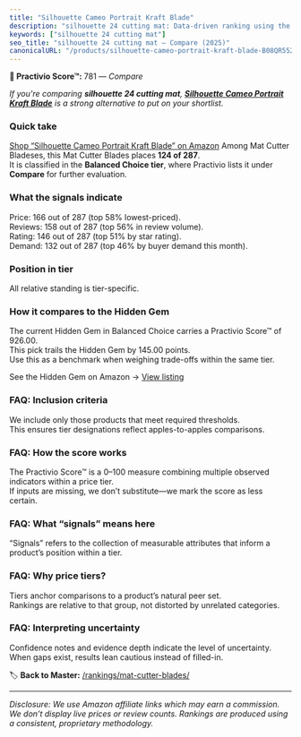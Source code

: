 ```yaml
---
title: "Silhouette Cameo Portrait Kraft Blade"
description: "silhouette 24 cutting mat: Data-driven ranking using the Practivio Score™. Positioned by quality, value, demand, findability, momentum."
keywords: ["silhouette 24 cutting mat"]
seo_title: "silhouette 24 cutting mat — Compare (2025)"
canonicalURL: "/products/silhouette-cameo-portrait-kraft-blade-B08QR552ZV/"
---
```


**🛒 Practivio Score™:** 781 — _Compare_


*If you're comparing **silhouette 24 cutting mat**, **[Silhouette Cameo Portrait Kraft Blade](https://www.amazon.com/dp/B08QR552ZV?tag=practivio-20)** is a strong alternative to put on your shortlist.*
### Quick take
[Shop “Silhouette Cameo Portrait Kraft Blade” on Amazon](https://www.amazon.com/dp/B08QR552ZV?tag=practivio-20)
Among Mat Cutter Bladeses, this Mat Cutter Blades places **124 of 287**.  
It is classified in the **Balanced Choice tier**, where Practivio lists it under **Compare** for further evaluation.

### What the signals indicate
Price: 166 out of 287 (top 58% lowest-priced).  
Reviews: 158 out of 287 (top 56% in review volume).  
Rating: 146 out of 287 (top 51% by star rating).  
Demand: 132 out of 287 (top 46% by buyer demand this month).

### Position in tier
All relative standing is tier-specific.

### How it compares to the Hidden Gem
The current Hidden Gem in Balanced Choice carries a Practivio Score™ of 926.00.  
This pick trails the Hidden Gem by 145.00 points.  
Use this as a benchmark when weighing trade-offs within the same tier.  

See the Hidden Gem on Amazon → [View listing](https://www.amazon.com/dp/B00HV4VV92?tag=practivio-20)

### FAQ: Inclusion criteria
We include only those products that meet required thresholds.  
This ensures tier designations reflect apples-to-apples comparisons.

### FAQ: How the score works
The Practivio Score™ is a 0–100 measure combining multiple observed indicators within a price tier.  
If inputs are missing, we don’t substitute—we mark the score as less certain.

### FAQ: What “signals” means here
“Signals” refers to the collection of measurable attributes that inform a product’s position within a tier.

### FAQ: Why price tiers?
Tiers anchor comparisons to a product’s natural peer set.  
Rankings are relative to that group, not distorted by unrelated categories.

### FAQ: Interpreting uncertainty
Confidence notes and evidence depth indicate the level of uncertainty.  
When gaps exist, results lean cautious instead of filled-in.

<!-- Missing template for Compare/CompareWithinPriceClass -->


🏷️ **Back to Master:** [/rankings/mat-cutter-blades/](/rankings/mat-cutter-blades/)

---
_Disclosure: We use Amazon affiliate links which may earn a commission. We don’t display live prices or review counts. Rankings are produced using a consistent, proprietary methodology._
